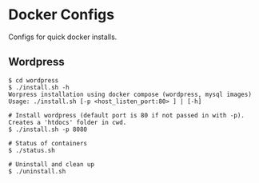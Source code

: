 # Docker Configs
Configs for quick docker installs.

## Wordpress
```
$ cd wordpress
$ ./install.sh -h
Worpress installation using docker compose (wordpress, mysql images)
Usage: ./install.sh [-p <host_listen_port:80> ] | [-h]

# Install wordpress (default port is 80 if not passed in with -p). Creates a 'htdocs' folder in cwd.
$ ./install.sh -p 8080

# Status of containers
$ ./status.sh

# Uninstall and clean up
$ ./uninstall.sh
```


